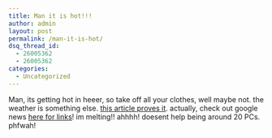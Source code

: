 ```yaml
---
title: Man it is hot!!!
author: admin
layout: post
permalink: /man-it-is-hot/
dsq_thread_id:
  - 26005362
  - 26005362
categories:
  - Uncategorized
---
```

Man, its getting hot in heeer, so take off all your clothes, well maybe not. the weather is something else. [this article proves it][1]. actually, check out google news [here for links][2]! im melting!! ahhhh! doesent help being around 20 PCs. phfwah!

 [1]: http://www.sltrib.com/2003/Aug/08072003/nation_w/81930.asp
 [2]: http://news.gogole.com/news?hl=en&scoring=d&edition=us&q=europe+heat+wave&btnG=Search+News